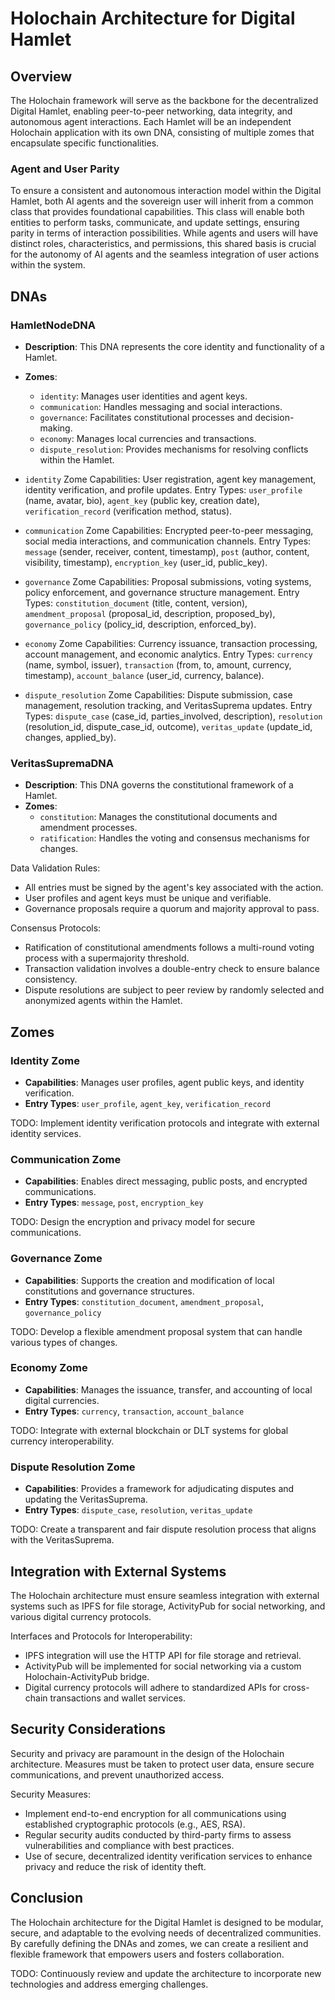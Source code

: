 # Holochain Architecture for Digital Hamlet

## Overview

The Holochain framework will serve as the backbone for the decentralized Digital Hamlet, enabling peer-to-peer networking, data integrity, and autonomous agent interactions. Each Hamlet will be an independent Holochain application with its own DNA, consisting of multiple zomes that encapsulate specific functionalities.

### Agent and User Parity

To ensure a consistent and autonomous interaction model within the Digital Hamlet, both AI agents and the sovereign user will inherit from a common class that provides foundational capabilities. This class will enable both entities to perform tasks, communicate, and update settings, ensuring parity in terms of interaction possibilities. While agents and users will have distinct roles, characteristics, and permissions, this shared basis is crucial for the autonomy of AI agents and the seamless integration of user actions within the system.

## DNAs

### HamletNodeDNA

- **Description**: This DNA represents the core identity and functionality of a Hamlet.
- **Zomes**:
  - `identity`: Manages user identities and agent keys.
  - `communication`: Handles messaging and social interactions.
  - `governance`: Facilitates constitutional processes and decision-making.
  - `economy`: Manages local currencies and transactions.
  - `dispute_resolution`: Provides mechanisms for resolving conflicts within the Hamlet.

- `identity` Zome Capabilities: User registration, agent key management, identity verification, and profile updates.
  Entry Types: `user_profile` (name, avatar, bio), `agent_key` (public key, creation date), `verification_record` (verification method, status).

- `communication` Zome Capabilities: Encrypted peer-to-peer messaging, social media interactions, and communication channels.
  Entry Types: `message` (sender, receiver, content, timestamp), `post` (author, content, visibility, timestamp), `encryption_key` (user_id, public_key).

- `governance` Zome Capabilities: Proposal submissions, voting systems, policy enforcement, and governance structure management.
  Entry Types: `constitution_document` (title, content, version), `amendment_proposal` (proposal_id, description, proposed_by), `governance_policy` (policy_id, description, enforced_by).

- `economy` Zome Capabilities: Currency issuance, transaction processing, account management, and economic analytics.
  Entry Types: `currency` (name, symbol, issuer), `transaction` (from, to, amount, currency, timestamp), `account_balance` (user_id, currency, balance).

- `dispute_resolution` Zome Capabilities: Dispute submission, case management, resolution tracking, and VeritasSuprema updates.
  Entry Types: `dispute_case` (case_id, parties_involved, description), `resolution` (resolution_id, dispute_case_id, outcome), `veritas_update` (update_id, changes, applied_by).

### VeritasSupremaDNA

- **Description**: This DNA governs the constitutional framework of a Hamlet.
- **Zomes**:
  - `constitution`: Manages the constitutional documents and amendment processes.
  - `ratification`: Handles the voting and consensus mechanisms for changes.

Data Validation Rules:

- All entries must be signed by the agent's key associated with the action.
- User profiles and agent keys must be unique and verifiable.
- Governance proposals require a quorum and majority approval to pass.

Consensus Protocols:

- Ratification of constitutional amendments follows a multi-round voting process with a supermajority threshold.
- Transaction validation involves a double-entry check to ensure balance consistency.
- Dispute resolutions are subject to peer review by randomly selected and anonymized agents within the Hamlet.

## Zomes

### Identity Zome

- **Capabilities**: Manages user profiles, agent public keys, and identity verification.
- **Entry Types**: `user_profile`, `agent_key`, `verification_record`

TODO: Implement identity verification protocols and integrate with external identity services.

### Communication Zome

- **Capabilities**: Enables direct messaging, public posts, and encrypted communications.
- **Entry Types**: `message`, `post`, `encryption_key`

TODO: Design the encryption and privacy model for secure communications.

### Governance Zome

- **Capabilities**: Supports the creation and modification of local constitutions and governance structures.
- **Entry Types**: `constitution_document`, `amendment_proposal`, `governance_policy`

TODO: Develop a flexible amendment proposal system that can handle various types of changes.

### Economy Zome

- **Capabilities**: Manages the issuance, transfer, and accounting of local digital currencies.
- **Entry Types**: `currency`, `transaction`, `account_balance`

TODO: Integrate with external blockchain or DLT systems for global currency interoperability.

### Dispute Resolution Zome

- **Capabilities**: Provides a framework for adjudicating disputes and updating the VeritasSuprema.
- **Entry Types**: `dispute_case`, `resolution`, `veritas_update`

TODO: Create a transparent and fair dispute resolution process that aligns with the VeritasSuprema.

## Integration with External Systems

The Holochain architecture must ensure seamless integration with external systems such as IPFS for file storage, ActivityPub for social networking, and various digital currency protocols.

Interfaces and Protocols for Interoperability:
- IPFS integration will use the HTTP API for file storage and retrieval.
- ActivityPub will be implemented for social networking via a custom Holochain-ActivityPub bridge.
- Digital currency protocols will adhere to standardized APIs for cross-chain transactions and wallet services.

## Security Considerations

Security and privacy are paramount in the design of the Holochain architecture. Measures must be taken to protect user data, ensure secure communications, and prevent unauthorized access.

Security Measures:
- Implement end-to-end encryption for all communications using established cryptographic protocols (e.g., AES, RSA).
- Regular security audits conducted by third-party firms to assess vulnerabilities and compliance with best practices.
- Use of secure, decentralized identity verification services to enhance privacy and reduce the risk of identity theft.

## Conclusion

The Holochain architecture for the Digital Hamlet is designed to be modular, secure, and adaptable to the evolving needs of decentralized communities. By carefully defining the DNAs and zomes, we can create a resilient and flexible framework that empowers users and fosters collaboration.

TODO: Continuously review and update the architecture to incorporate new technologies and address emerging challenges.
